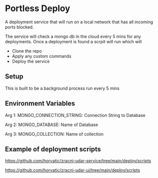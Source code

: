 # Portless Deploy
A deployment service that will run on a local network that has all incoming ports blocked.

The service will check a mongo db in the cloud every 5 mins for any deployments. Once a deployment is found a scrpit will run which will
- Clone the repo
- Apply any custom commands
- Deploy the service


## Setup
This is built to be a background process run every 5 mins


## Environment Variables

Arg 1: MONGO_CONNECTION_STRING: Connection String to Database

Arg 2: MONGO_DATABASE: Name of Database

Arg 3: MONGO_COLLECTION: Name of collection

## Example of deployment scripts
https://github.com/horvatic/zracni-udar-service/tree/main/deploy/scripts

https://github.com/horvatic/zracni-udar-ui/tree/main/deploy/scripts
